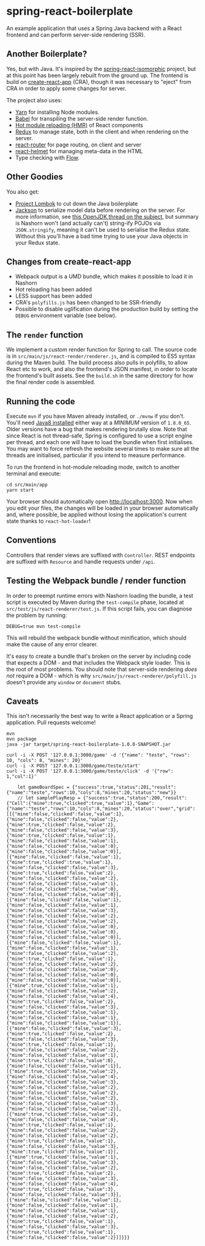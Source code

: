 # spring-react-boilerplate

An example application that uses a Spring Java backend with a React
frontend and can perform server-side rendering (SSR).

## Another Boilerplate?

Yes, but with Java. It's inspired by the
[spring-react-isomorphic](https://github.com/sdeleuze/spring-react-isomorphic)
project, but at this point has been largely rebuilt from the ground up. The
frontend is build on
[create-react-app](https://github.com/facebookincubator/create-react-app)
(CRA), though it was necessary to "eject" from CRA in order to apply some
changes for server.

The project also uses:

- [Yarn](https://yarnpkg.com/) for installing Node modules.
- [Babel](https://babeljs.io/) for transpiling the server-side render function.
- [Hot module reloading (HMR)](https://github.com/gaearon/react-hot-loader) of React components
- [Redux](https://github.com/reactjs/redux) to manage state, both in the client and when rendering on the server.
- [react-router](https://github.com/ReactTraining/react-router) for page routing, on client and server
- [react-helmet](https://github.com/nfl/react-helmet) for managing meta-data in the HTML
- Type checking with [Flow](https://flowtype.org/).

## Other Goodies

You also get:

- [Project Lombok](https://projectlombok.org/) to cut down the Java
  boilerplate
- [Jackson](https://github.com/FasterXML/jackson) to serialize model data
  before rendering on the server. For more information, see
  [this OpenJDK thread on the subject](http://mail.openjdk.java.net/pipermail/nashorn-dev/2013-September/002006.html),
  but summary is Nashorn won't (and actually can't) string-ify POJOs via
  `JSON.stringify`, meaning it can't be used to serialise the Redux state.
  Without this you'll have a bad time trying to use your Java objects in
  your Redux state.

## Changes from create-react-app

   * Webpack output is a UMD bundle, which makes it possible to load it in
     Nashorn
   * Hot reloading has been added
   * LESS support has been added
   * CRA's `polyfills.js` has been changed to be SSR-friendly
   * Possible to disable uglification during the production build by
     setting the `DEBUG` environment variable (see below).

## The `render` function

We implement a custom render function for Spring to call. The source code
is in `src/main/js/react-render/renderer.js`, and is compiled to ES5 syntax
during the Maven build. The build process also pulls in polyfills, to allow
React etc to work, and also the frontend's JSON manifest, in order to
locate the frontend's built assets. See the `build.sh` in the same
directory for how the final render code is assembled.

## Running the code

Execute `mvn` if you have Maven already installed, or `./mvnw` if you
don't. You'll need [Java8
installed](http://www.oracle.com/technetwork/java/javase/downloads/jdk8-downloads-2133151.html)
either way at a *MINIMUM* version of `1.8.0_65`. Older versions have a bug
that makes rendering brutally slow. Note that since React is not
thread-safe, Spring is configured to use a script engine per thread, and
each one will have to load the bundle when first initialises. You may want
to force refresh the website several times to make sure all the threads are
initialised, particular if you intend to measure performance.

To run the frontend in hot-module reloading mode, switch to another
terminal and execute:

    cd src/main/app
    yarn start

Your browser should automatically open
[http://localhost:3000](http://localhost:3000).  Now when you edit your
files, the changes will be loaded in your browser automatically and, where
possible, be applied without losing the application's current state thanks
to `react-hot-loader`!

## Conventions

Controllers that render views are suffixed with `Controller`. REST endpoints are
suffixed with `Resource` and handle requests under `/api`.

## Testing the Webpack bundle / render function

In order to preempt runtime errors with Nashorn loading the bundle, a test
script is executed by Maven during the `test-compile` phase, located at
`src/test/js/react-renderer/test.js`. If this script fails, you can diagnose the problem
by running:

    DEBUG=true mvn test-compile

This will rebuild the webpack bundle without minification, which should
make the cause of any error clearer.

It's easy to create a bundle that's broken on the server by including code that
expects a DOM - and that includes the Webpack style loader. This is the root of
most problems. You should note that server-side rendering *does not* require a
DOM - which is why `src/main/js/react-renderer/polyfill.js` doesn't provide
any `window` or `document` stubs.

## Caveats

This isn't necessarily the best way to write a React application or a
Spring application. Pull requests welcome!

```
mvn
mvn package
java -jar target/spring-react-boilerplate-1.0.0-SNAPSHOT.jar
```

```
curl -i -X POST '127.0.0.1:3000/game' -d '{"name": "teste", "rows": 10, "cols": 8, "mines": 20}'
curl -i -X POST '127.0.0.1:3000/game/teste/start'
curl -i -X POST '127.0.0.1:3000/game/teste/click' -d '{"row": 1,"col":1}'

    let gameBoardSpec = {"success":true,"status":201,"result":{"name":"teste","rows":10,"cols":8,"mines":20,"status":"new"}}
    // let samplePlayResp = {"success":true,"status":200,"result":{"Cell":{"mine":true,"clicked":true,"value":1},"Game":{"name":"teste","rows":10,"cols":8,"mines":20,"status":"over","grid":[[{"mine":false,"clicked":false,"value":1},{"mine":false,"clicked":false,"value":2},{"mine":true,"clicked":false,"value":2},{"mine":false,"clicked":false,"value":3},{"mine":true,"clicked":false,"value":1},{"mine":false,"clicked":false,"value":1},{"mine":false,"clicked":false,"value":0},{"mine":false,"clicked":false,"value":0}],[{"mine":false,"clicked":false,"value":1},{"mine":true,"clicked":true,"value":1},{"mine":false,"clicked":false,"value":3},{"mine":true,"clicked":false,"value":2},{"mine":false,"clicked":false,"value":2},{"mine":false,"clicked":false,"value":1},{"mine":false,"clicked":false,"value":0},{"mine":false,"clicked":false,"value":0}],[{"mine":false,"clicked":false,"value":1},{"mine":false,"clicked":false,"value":1},{"mine":false,"clicked":false,"value":3},{"mine":false,"clicked":false,"value":2},{"mine":false,"clicked":false,"value":2},{"mine":false,"clicked":false,"value":0},{"mine":false,"clicked":false,"value":0},{"mine":false,"clicked":false,"value":0}],[{"mine":false,"clicked":false,"value":1},{"mine":false,"clicked":false,"value":1},{"mine":false,"clicked":false,"value":2},{"mine":true,"clicked":false,"value":1},{"mine":false,"clicked":false,"value":2},{"mine":false,"clicked":false,"value":0},{"mine":false,"clicked":false,"value":0},{"mine":false,"clicked":false,"value":0}],[{"mine":true,"clicked":false,"value":1},{"mine":false,"clicked":false,"value":2},{"mine":false,"clicked":false,"value":4},{"mine":true,"clicked":false,"value":2},{"mine":false,"clicked":false,"value":3},{"mine":false,"clicked":false,"value":1},{"mine":false,"clicked":false,"value":1},{"mine":false,"clicked":false,"value":1}],[{"mine":false,"clicked":false,"value":3},{"mine":true,"clicked":false,"value":2},{"mine":false,"clicked":false,"value":3},{"mine":true,"clicked":false,"value":1},{"mine":false,"clicked":false,"value":2},{"mine":false,"clicked":false,"value":1},{"mine":true,"clicked":false,"value":0},{"mine":false,"clicked":false,"value":1}],[{"mine":true,"clicked":false,"value":2},{"mine":false,"clicked":false,"value":4},{"mine":false,"clicked":false,"value":3},{"mine":false,"clicked":false,"value":2},{"mine":false,"clicked":false,"value":2},{"mine":false,"clicked":false,"value":2},{"mine":false,"clicked":false,"value":3},{"mine":false,"clicked":false,"value":2}],[{"mine":true,"clicked":false,"value":2},{"mine":false,"clicked":false,"value":4},{"mine":true,"clicked":false,"value":1},{"mine":false,"clicked":false,"value":2},{"mine":false,"clicked":false,"value":2},{"mine":true,"clicked":false,"value":1},{"mine":false,"clicked":false,"value":3},{"mine":true,"clicked":false,"value":1}],[{"mine":true,"clicked":false,"value":1},{"mine":false,"clicked":false,"value":3},{"mine":false,"clicked":false,"value":2},{"mine":true,"clicked":false,"value":2},{"mine":false,"clicked":false,"value":3},{"mine":false,"clicked":false,"value":4},{"mine":true,"clicked":false,"value":3},{"mine":false,"clicked":false,"value":3}],[{"mine":false,"clicked":false,"value":1},{"mine":false,"clicked":false,"value":1},{"mine":false,"clicked":false,"value":1},{"mine":false,"clicked":false,"value":2},{"mine":true,"clicked":false,"value":1},{"mine":false,"clicked":false,"value":3},{"mine":true,"clicked":false,"value":1},{"mine":false,"clicked":false,"value":2}]]}}}
```
